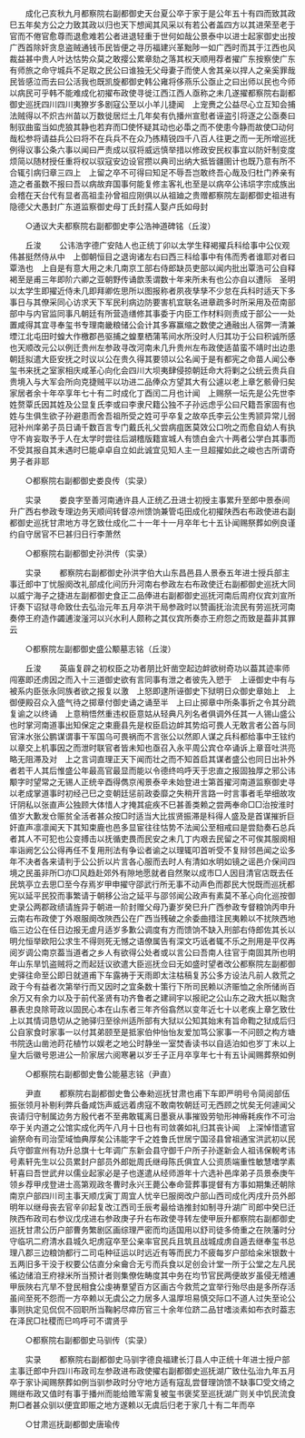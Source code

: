 <!-- { "loadSidebar": true } -->
　　成化己亥秋九月都察院右副都御史天台夏公卒于家于是公年五十有四而致其政巳五年矣方公之力致其政以归也天下想闻其风采以有若公者盖四方以其进荣至老于官而不倦官愈尊而退愈难若公者进退轻重于世何如哉公景泰中以进士起家御史出按广西首除奸贪息盗贼通钱币民皆便之寻历福建兴革黜陟一如广西时而其于江西也风裁益甚中贵人叶达怙势众莫之敢撄公累章劾之落其权天顺用荐者擢广东按察使广东有师旅之命守城兵不足取之民公曰谁独无父母妻子而使人舍其亲以捍人之亲奚罪哉民皆感泣而去曰公活我也既凯旋都御史韩公雍将侈燕乐公亟止之曰出师以民也今师以病民可乎韩不能难成化初擢布政使寻徙江西江西人亟称之未几遂擢都察院右副都御史巡抚四川四川夷獠岁多剧寇公至以小羊儿捷闻　上宠赉之公益尽心立互知会捕法贼得以不炽古州苗以万数徙居烂土几年矣有仇播州宣慰者诬盗引将逐之公亟奏曰制驭曲蛮当如虎狼其静也若弃而□使怀疑其动也必馽之而不使患今静而故使□动何哉松参将请益兵公曰将不在兵兵不在众乃拣精锐四千八百人往更之而一无所增巡抚例得议事公条六事以闻曰严责成以驭将威远慎举措以修政安民权事宜以防奸制变度烦简以随材授任重将权以驭寇安边设官攒以典司出纳大抵皆疆圉计也既乃意有所不合辄引病归章三四上　上留之卒不可得曰知足不辱吾岂敢终吾心哉及归杜门养亲有造之者虽数不报曰吾以病故弃国事何能复修主客礼也至是以病卒公讳埙字宗成族出会稽在天台代有显者高祖圭孙曾祖应刚俱以从祖廸之贵赠都察院左副都御史祖进有隐德父大愚封广东道监察御史母丁氏封孺人娶卢氏如母封 

　　○通议大夫都察院右副都御史李公浩神道碑铭（丘浚） 

　　丘浚 
　　公讳浩字德广安陆人也正统丁卯以太学生释褐擢兵科给事中公仪观伟甚挺然侍从中　上御朝恒目之退询诸左右曰西三科给事中有伟而秀者谁耶对者曰覃浩也　上自是有意大用之未几南京工部右侍郎缺员吏部以闻内批出覃浩可公自释褐至是甫三年即阶六卿之亚朝野传诵歆羡谓数十年来所未有也公亦自以遭际　圣明以太学生即擢近侍未几即拜卿佐思所以图报称者夙夜孳孳不少怠在兵科时适天下多事日与其僚采同心访求天下军民利病边防要害机宜联名进章疏多时所采用及莅南部部中与内官监同事凡朝廷有所营造缮修其事委于内臣工作材料则责成于部公一一处置咸得其宜寻奉玺书专理南畿粮储公会计其多寡赢缩之数使之通融出人宿弊一清兼堙江北屯田时蝗大作檄郡邑驱捕之蝗羣栖蒲苇间水所没时人归其功于公曰积诚所感也天顺改元公以例迁贵州左参政寻改河南未几升贵州左布政使适苗蛮不靖时出边患朝廷拟遣大臣安抚之时议以公在贵久得其要领以公名闻于是有都宪之命苗人闻公奉玺书来抚之室家相庆咸革心向化会四川大坝夷肆侵掠朝廷命大将剿之公统云贵兵自贵境入与大军会所向克捷贼平以功进二品俸众方望其大有公遽以老上章乞骸骨归矣家居者余十年卒享年七十有二时成化丁酉闰二月也计闻　上赐祭一坛先是公先世李姓赘覃氏因其姓及公显复氏李或曰李隶尺籍公独不子孙远虑乎公曰尺籍吾家固有也姓与生俱生欲子孙避患而舍吾祖所受之姓可乎卒复之故卒氏李云公生秀颕异常儿弱冠补州庠弟子员日诵千数百言专门戴氏礼父尝病疽医莫效公口吮之而愈自幼人有执守不肯妄取予于人在太学时尝往后湖稽版籍宣城人有馈白金六十两者公学白其事而不受其报自其未遇时巳能卓卓自立如此诚宜见知人主一旦超擢如此之峻也古所谓奇男子者非耶 

　　○都察院右副都御史娄良传（实录） 

　　实录 
　　娄良字至善河南通许县人正统乙丑进士初授主事累升至郎中景泰间升广西右参政专理边务天顺间转督凉州馈饷兼管屯田成化初擢陕西右布政使进右副都御史巡抚甘肃地方寻乞致仕成化二十一年十一月卒年七十五讣闻赐祭葬如例良谨约自守居官不巳甚归日行李萧然 

　　○都察院右副都御史孙洪传（实录） 

　　实录 
　　都察院右副都御史孙洪字伯大山东昌邑县人景泰五年进士授兵部主事迁郎中丁忧服阕改礼部成化间历升河南右参政左右布政使迁右副都御史巡抚大同以威宁海子之捷进左副都御史食正二品俸进右副都御史巡抚河南后周府仪宾刘宣所讦奏下诏狱寻命致仕去弘治元年五月卒洪干局参政时以赞画抚治流民有劳巡抚河南奏停王府造作蠲逋浚滏河以兴水利人颇称之其仪宾所奏亦王府怨之而致是葢非其罪云 

　　○都察院左副都御史盛公颙墓志铭（丘浚） 

　　丘浚 
　　英庙复辟之初权臣之功者朋比奸凿空起边衅欲树奇功以葢其迹率师闯塞即还虏因之而入十三道御史欲有言同事有泄之者彼先入愬于　上诬御史中有与被系内臣张永同族者欲之报复以激　上怒即逮所诬御史下狱明日众御史章始上　上御便殿召众入盛气待之掷章付御史诵之诵至半　上曰止掷章中所条事折之令其分疏复谕之以终诵　上意稍悟然重违权臣意姑从轻典凡列名者俱调外任其一人锡山盛公也时掌河南道事出知保定之束鹿县先是权臣启边衅其势焰可畏人无敢言者公首与同官涞水张公鹏谋谓事干军国乌可畏祸而不言张公以然即人谋之兵科都给事中王铉约以章交上机事因之而泄时联官者皆未知也亟召入永平周公宾仓卒诵诉上章音吐洪亮略无阻滞及对　上之言词直理正天下闻而壮之而不知首启其谋者盛公也同日出补外者若干人其后惟盛公年最高官最显而能以令德终呜呼天于忠直之报固独厚之邪公讳颙字时望常之无锡人正统辛酉得儁京闱景泰辛未始登进士第首擢河南道监察御史寻以老成掌道事时初经己巳之变朝廷惩前政委靡之失稍开言路一时言事者毛举细故攻讦阴私以张直声公独顾大体惜人才掩其疵疾不巳甚善类赖之尝两奉命□□治按淮时值岁大歉发仓赈贫全活者甚众按□时适当大比拔贤振滞是科得人盛及是首谋摧折巨奸直声凛凛闻天下其知束鹿也邑多显宦往往怙势不法闻公至相戒曰是尝劾奏石总兵者其人不可犯也公变搏击以抚循吏畏而民安之未几丁内艰去民留之不可俟其服阕相率诣阙乞公公得再任不复用刑法有争讼者谕之以理辄叩首听受不复辩邻邑闻之讼多年不决者各来请判于公公折以片言各心服而去时人有清如水明如镜之谣邑介保间四境之民虽非所□亦□风趋赴郊外有隙地愿就者自然聚以成市□人因目清官店既去任民筑亭立去思□至今存焉岁甲申擢守邵武行所无事不动声色而郡民大悦既而巡抚都宪以延平民狡而事繁请于朝移公治之延平与邵邻闻公政声有素莫不革心向化巡按御史录公两郡政绩请旌异于朝进一阶封赠父母乃妻岁癸巳升广西参政专督粮饷丙申升云南右布政使丁外艰服阕改陜西公在广西当残破之余委曲措注民夷赖以不扰陜西地临三边公在任日边报无虗月适岁多歉公调度有方而馈饷不缺入刑部右侍郎佐其长以明允恒举欧阳公求生不得则死无憾之语僚属告有深文巧诋者辄不乐之刑用是平仅再阅岁调公南京葢当道者之乡人有欲得公处者或以言公曰吾南人往官于南固其所也明年山东旱饥盗贼将之而起廷议欲遣大臣巡抚佥曰无如盛时望者改公都察院左副都御史驿往命至公即日就道甫下车露祷于天雨即太注枯稿复苏公多方设法凡前人救荒之政于今有益者次第举行而又因时之宜条数十策行下所司民赖以济赈恤之余所储尚百余万又有余力以及于前代圣贤有功齐鲁者之建祠宇以报祀之公山东之政大扺以黜贪暴表忠良除苛政以固民心本在山东者三年齐俗翕然以变年近七十以老疾上章乞致仕　上以其情词恳切从之驰驿归至徐州适所部有大狱以公知其始末有旨命鞫之狱成后归公自家食时家事一以付其弟颐至是抵家伯仲怡怡友爱加笃公家事一不问颐之构方塘书院迭山凿池莳花植竹以娱老之地公时静坐一室焚香读书以自适泊如也岁丁未以上　皇大后徽号恩进公一阶家居六阅寒暑以岁壬子正月卒享年七十有五讣闻赐葬祭如例  

　　○都察院右副都御史鲁公能墓志铭（尹直） 

　　尹直 
　　都察院右副都御史鲁公奉勑巡抚甘肃也甫下车即严明号令简阅部伍振张领月补剔利弊兵备咸饬声威远着虏寇不敢南牧朝廷可无西顾之忧矣无何遽闻父丧请归守制属边务方殷代者不至弗敢辄离日墨衰从事摧毁劳劬形神瘠耗疾作不可治卒于关内道之公馆实成化丙午八月十日也有司敛袭如礼归其丧讣闻　上深悼惜遣官谕祭命有司治茔域恤典厚矣公讳能字千之姓鲁氏世居宁国泾县曾祖通宝洪武初以民兵守御宣州有功升总旗十七年调广东新会县守御千户所子孙遂新会人祖讳保輗考讳号素轩先生以公员累封户部员外郎妣周氏继母陈氏俱宜人公资质端重性敏慧嗜学素轩喜曰吾世武弁以儒业起家必是子也遂遣从经师游年十六选补邑庠弟子员景泰庚午领乡荐甲戌登进士高第观政冬曹时永兴王薨公奉命营葬事提督有方事如期集还朝除南京户部四川司主事天顺戊寅丁周宜人忧辛巳服阕改户部山西司成化丙戌升员外郎明年以继母丧去官辛卯起复改江西司壬辰考最给诰推封如制寻升湖广司郎中癸巳迁陜西布政司右参议戊戌进右参政庚子升右布政使寻转左使甲辰升都察院右副都御史巡抚甘肃公历户部曹务繁剧区画综理严密而均适国用以舒司徒多倚重之在陜藩时分守临巩二府清水县城久圯虏寇卒至公亲率官民兵且筑且战城成虏自遁去继奉玺书总理八郡三边粮饷都行二司屯种征运以时远近有等而民力不疲每岁户部给籴米银数十五两旧多干没于权要公估直分籴龠合无亏而兵食以足创会计堂一所于公堂之左凡民徭边储洎王府禄米所当预计者则集僚佐畴度其中务在均节官民两便故岁虽侵无稽逋甲辰陜右亢旱不登民相食公虔祷羣望百方区画古今救荒之宜举行殆尽由是多所存活虽间至死不怨而一方卒赖以无虞公之力居多人温厚坦易慎交际口不道人过失至论公事则执定见侃侃不回职所当鞠躬尽瘁历官三十余年位跻二品甘嗜淡素如布衣时葢志在泽民□社稷而巳呜呼可不谓贤乎 

　　○都察院右副都御史马驯传（实录） 

　　实录 
　　都察院右副都御史马驯字德良福建长汀县人中正统十年进士授户部主事迁郎中升四川布政司左参政进布政使擢右副都御史巡抚湖广致仕弘治九年五月卒于家讣闻赐祭葬如例当驯参政时分守地方适有寇乱尝督理饷馈不缺事□受文绮之赐继布政又值时有事于播州而能给赡军需复被玺书褒奖至巡抚湖广则关中饥民流食荆□者甚众驯以便宜即赈之地方遂赖以无虞后归老于家几十有二年而卒 

　　○甘肃巡抚副都御史唐瑜传 

